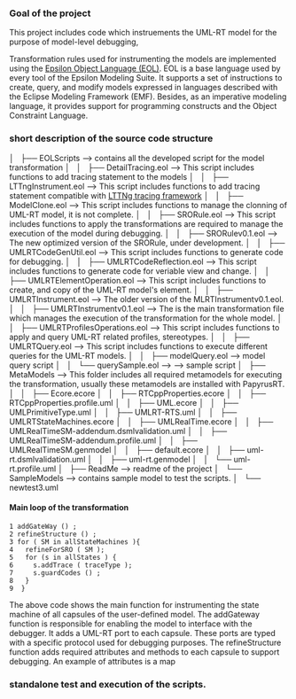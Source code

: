 ### Goal of the project
This project includes code which instruements the UML-RT model for the purpose of model-level debugging, 

Transformation rules used for instrumenting the models are implemented using the 
[Epsilon Object Language (EOL)](https://www.eclipse.org/epsilon/doc/eol/). 
EOL is a base language used by every tool of the Epsilon Modeling Suite. 
It supports a set of instructions to create, query, and modify models expressed in
languages described with the Eclipse Modeling Framework (EMF). 
Besides, as an imperative modeling language, it provides support for programming 
constructs and the Object Constraint Language. 

### short description of the source code structure

│   ├── EOLScripts   --> contains all the developed script for the model transformation
│   │   ├── DetailTracing.eol      --> This script includes functions to add tracing statement to the models
│   │   ├── LTTngInstrument.eol    --> This script includes functions to add tracing statement compatible with [LTTNg tracing framework](http://lttng.org/)
│   │   ├── ModelClone.eol         --> This script includes functions to manage the clonning of UML-RT model, it is not complete.
│   │   ├── SRORule.eol            --> This script includes functions to apply the transformations are required to manage the execution of the model during debugging.
│   │   ├── SRORulev0.1.eol        --> The new optimized version of the SRORule, under development.
│   │   ├── UMLRTCodeGenUtil.eol   --> This script includes functions to generate code for debugging. 
│   │   ├── UMLRTCodeReflection.eol --> This script includes functions to generate code for veriable view and change. 
│   │   ├── UMLRTElementOperation.eol --> This script includes functions to create, and copy of the UML-RT model's element.
│   │   ├── UMLRTInstrument.eol       --> The older version of the MLRTInstrumentv0.1.eol.
│   │   ├── UMLRTInstrumentv0.1.eol   --> The is the main transformation file which manages the execution of the transformation for the whole model.
│   │   ├── UMLRTProfilesOperations.eol  --> This script includes functions to apply and query UML-RT related profiles, stereotypes.
│   │   ├── UMLRTQuery.eol     --> This script includes functions to execute different queries for the UML-RT models.
│   │   ├── modelQuery.eol     --> model query script
│   │   └── querySample.eol    --> --> sample script
│   ├── MetaModels         --> This folder includes all required metamodels for executing the transformation, usually these metamodels are installed with PapyrusRT.
│   │   ├── Ecore.ecore
│   │   ├── RTCppProperties.ecore
│   │   ├── RTCppProperties.profile.uml
│   │   ├── UML.ecore
│   │   ├── UMLPrimitiveType.uml
│   │   ├── UMLRT-RTS.uml
│   │   ├── UMLRTStateMachines.ecore
│   │   ├── UMLRealTime.ecore
│   │   ├── UMLRealTimeSM-addendum.dsmlvalidation.uml
│   │   ├── UMLRealTimeSM-addendum.profile.uml
│   │   ├── UMLRealTimeSM.genmodel
│   │   ├── default.ecore
│   │   ├── uml-rt.dsmlvalidation.uml
│   │   ├── uml-rt.genmodel
│   │   └── uml-rt.profile.uml
│   ├── ReadMe  --> readme of the project
│   └── SampleModels  --> contains sample model to test the scripts.
│       └── newtest3.uml



#### Main loop of the transformation
```
1 addGateWay () ;
2 refineStructure () ;
3 for ( SM in allStateMachines ){
4   refineForSRO ( SM );
5   for (s in allStates ) {
6     s.addTrace ( traceType );
7     s.guardCodes () ;
8   }
9  }
```

The above code shows the main function for instrumenting the
state machine of all capsules of the user-defined model. The
addGateway function is responsible for enabling the model
to interface with the debugger. It adds a UML-RT port to
each capsule. These ports are typed with a specific protocol
used for debugging purposes. The refineStructure function
adds required attributes and methods to each capsule
to support debugging. An example of attributes is a map 


### standalone test and execution of the scripts.

